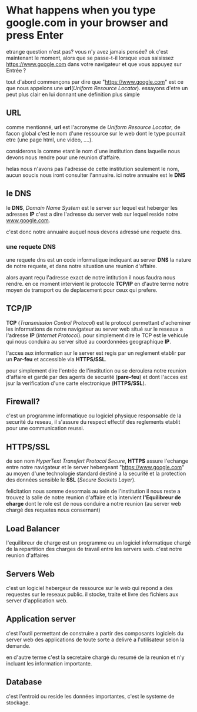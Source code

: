 What happens when you type google.com in your browser and press Enter
======================================================================

etrange question n'est pas? vous n'y avez jamais pensée? ok c'est maintenant le moment, alors que se passe-t-il lorsque vous saisissez https://www.google.com dans votre navigateur et que vous appuyez sur Entrée ?

tout d'abord commençons par dire que "https://www.google.com" est ce que nous appelons une **url**(*Uniform Resource Locator*). essayons d'etre un peut plus clair en lui donnant une definition plus simple

## URL

comme mentionné, **url** est l'acronyme de *Uniform Resource Locator*, de facon global c'est le nom d'une ressource sur le web dont le type pourrait etre (une page html, une video, ....).

considerons la comme etant le nom d'une institution dans laquelle nous devons nous rendre pour une reunion d'affaire.

helas nous n'avons pas l'adresse de cette institution seulement le nom, aucun soucis nous iront consulter l'annuaire. ici notre annuaire est le **DNS**

## le DNS

le **DNS**, *Domain Name System* est le server sur lequel est heberger les adresses **IP** c'est a dire l'adresse du server web sur lequel reside notre www.google.com.

c'est donc notre annuaire auquel nous devons adressé une requete dns.

### une requete DNS

une requete dns est un code informatique indiquant au server **DNS** la nature de notre requete, et dans notre situation une reunion d'affaire.

alors ayant reçu l'adresse exact de notre intitution il nous faudra nous rendre. en ce moment intervient le protocole **TCP/IP** en d'autre terme notre moyen de transport ou de deplacement pour ceux qui prefere.

## TCP/IP

**TCP** (*Transmission Control Protocol*) est le protocol permettant d'acheminer les informations de notre navigateur au server web situé sur le reseaux a l'adresse **IP** (*Internet Protocol*). pour simplement dire le TCP est le vehicule qui nous conduira au server situé au coordonnées geographique **IP**.

l'acces aux information sur le server est regis par un reglement etablir par un **Par-feu** et accessible via **HTTPS/SSL**.

pour simplement dire l'entrée de l'institution ou se deroulera notre reunion d'affaire et gardé par des agents de securité (**pare-feu**) et dont l'acces est jsur la verification d'une carte electronique (**HTTPS/SSL**).

## Firewall?

c'est un programme informatique ou logiciel physique responsable de la securité du reseau, il s'assure du respect effectif des reglements etablit pour une communication reussi.

## HTTPS/SSL

de son nom *HyperText Transfert Protocol Secure*, **HTTPS** assure l'echange entre notre navigateur et le server hebergeant "https://www.google.com" au moyen d'une technologie standard destiné a la securité et la protection des données sensible le **SSL** (*Secure Sockets Layer*).

felicitation nous somme desormais au sein de l'institution il nous reste a trouvez la salle de notre reunion d'affaire et la intervient **l'Equilibreur de charge** dont le role est de nous conduire a notre reunion (au server web chargé des requetes nous consernant)

## Load Balancer

l'equilibreur de charge est un programme ou un logiciel informatique chargé de la repartition des charges de travail entre les servers web. c'est notre reunion d'affaires

## Servers Web

c'est un logiciel hebergeur de ressource sur le web qui repond a des requestes sur le reseaux public. il stocke, traite et livre des fichiers aux server d'application web.

## Application server

c'est l'outil permettant de construire a partir des composants logiciels du server web des applications de toute sorte a delivré a l'utilisateur selon la demande.

en d'autre terme c'est la secretaire chargé du resumé de la reunion et n'y incluant les information importante. 

## Database

c'est l'entroid ou reside les données importantes, c'est le systeme de stockage.

